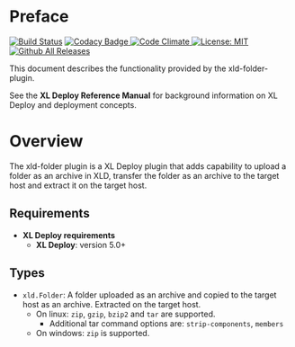 # Preface #

[![Build Status][xld-folder-plugin-travis-image]][xld-folder-plugin-travis-url]
[![Codacy Badge][xld-folder-plugin-codacy-image] ][xld-folder-plugin-codacy-url]
[![Code Climate][xld-folder-plugin-code-climate-image] ][xld-folder-plugin-code-climate-url]
[![License: MIT][xld-folder-plugin-license-image] ][xld-folder-plugin-license-url]
[![Github All Releases][xld-folder-plugin-downloads-image] ]()


[xld-folder-plugin-travis-image]: https://travis-ci.org/xebialabs-community/xld-folder-plugin.svg?branch=master
[xld-folder-plugin-travis-url]: https://travis-ci.org/xebialabs-community/xld-folder-plugin
[xld-folder-plugin-codacy-image]: https://api.codacy.com/project/badge/Grade/16aa668300584f989546cfecef937390
[xld-folder-plugin-codacy-url]: https://www.codacy.com/app/joris-dewinne/xld-folder-plugin
[xld-folder-plugin-code-climate-image]: https://codeclimate.com/github/xebialabs-community/xld-folder-plugin/badges/gpa.svg
[xld-folder-plugin-code-climate-url]: https://codeclimate.com/github/xebialabs-community/xld-folder-plugin
[xld-folder-plugin-license-image]: https://img.shields.io/badge/License-MIT-yellow.svg
[xld-folder-plugin-license-url]: https://opensource.org/licenses/MIT
[xld-folder-plugin-downloads-image]: https://img.shields.io/github/downloads/xebialabs-community/xld-folder-plugin/total.svg

This document describes the functionality provided by the xld-folder-plugin.

See the **XL Deploy Reference Manual** for background information on XL Deploy and deployment concepts.

# Overview #

The xld-folder plugin is a XL Deploy plugin that adds capability to upload a folder as an archive in XLD, transfer the folder as an archive to the target host and extract it on the target host.

## Requirements

* **XL Deploy requirements**
	* **XL Deploy**: version 5.0+

## Types ##

+ `xld.Folder`: A folder uploaded as an archive and copied to the target host as an archive. Extracted on the target host.
  + On linux: `zip`, `gzip`, `bzip2` and `tar` are supported.
      + Additional tar command options are: `strip-components`, `members`
  + On windows: `zip` is supported.
